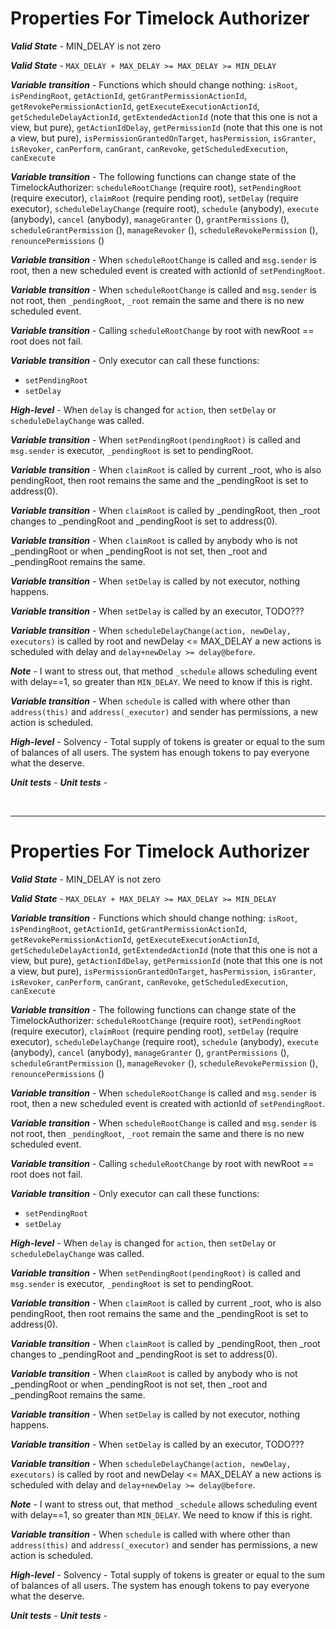 # Properties For Timelock Authorizer

***Valid State*** - MIN_DELAY is not zero

***Valid State*** - `MAX_DELAY + MAX_DELAY >= MAX_DELAY >= MIN_DELAY`

***Variable transition*** - Functions which should change nothing:
`isRoot`,
`isPendingRoot`,
`getActionId`,
`getGrantPermissionActionId`,
`getRevokePermissionActionId`,
`getExecuteExecutionActionId`,
`getScheduleDelayActionId`,
`getExtendedActionId` (note that this one is not a view, but pure),
`getActionIdDelay`,
`getPermissionId` (note that this one is not a view, but pure),
`isPermissionGrantedOnTarget`,
`hasPermission`,
`isGranter`,
`isRevoker`,
`canPerform`,
`canGrant`,
`canRevoke`,
`getScheduledExecution`,
`canExecute`

***Variable transition*** - The following functions can change state of the TimelockAuthorizer:
`scheduleRootChange` (require root),
`setPendingRoot` (require executor),
`claimRoot` (require pending root),
`setDelay` (require executor),
`scheduleDelayChange` (require root),
`schedule` (anybody),
`execute` (anybody),
`cancel` (anybody),
`manageGranter` (),
`grantPermissions` (),
`scheduleGrantPermission` (),
`manageRevoker` (),
`scheduleRevokePermission` (),
`renouncePermissions` ()

***Variable transition*** - When `scheduleRootChange` is called and `msg.sender` is root, then a new scheduled event is created with actionId of `setPendingRoot`.

***Variable transition*** - When `scheduleRootChange` is called and `msg.sender` is not root, then `_pendingRoot`, `_root` remain the same and there is no new scheduled event.

***Variable transition*** - Calling `scheduleRootChange` by root with newRoot == root does not fail.

***Variable transition*** - Only executor can call these functions:
 - `setPendingRoot`
 - `setDelay`

***High-level*** - When `delay` is changed for `action`, then `setDelay` or `scheduleDelayChange` was called.

***Variable transition*** - When `setPendingRoot(pendingRoot)` is called and `msg.sender` is executor, `_pendingRoot` is set to pendingRoot.

***Variable transition*** - When `claimRoot` is called by current _root, who is also pendingRoot, then root remains the same and the _pendingRoot is set to address(0).

***Variable transition*** - When `claimRoot` is called by _pendingRoot, then _root changes to _pendingRoot and _pendingRoot is set to address(0).

***Variable transition*** - When `claimRoot` is called by anybody who is not _pendingRoot or when _pendingRoot is not set, then _root and _pendingRoot remains the same.

***Variable transition*** - When `setDelay` is called by not executor, nothing happens.

***Variable transition*** - When `setDelay` is called by an executor, TODO???

***Variable transition*** - When `scheduleDelayChange(action, newDelay, executors)` is called by root and newDelay <= MAX_DELAY a new actions is scheduled with delay and `delay+newDelay >= delay@before`.

***Note*** - I want to stress out, that method `_schedule` allows scheduling event with delay==1, so greater than `MIN_DELAY`. We need to know if this is right.

***Variable transition*** - When `schedule` is called with where other than `address(this)` and `address(_executor)` and sender has permissions, a new action is scheduled.

***High-level*** - Solvency - Total supply of tokens is greater or equal to the sum of balances of all users. The system has enough tokens to pay everyone what the deserve.

***Unit tests*** -
***Unit tests*** - 

</br>

---

# Properties For Timelock Authorizer

***Valid State*** - MIN_DELAY is not zero

***Valid State*** - `MAX_DELAY + MAX_DELAY >= MAX_DELAY >= MIN_DELAY`

***Variable transition*** - Functions which should change nothing:
`isRoot`,
`isPendingRoot`,
`getActionId`,
`getGrantPermissionActionId`,
`getRevokePermissionActionId`,
`getExecuteExecutionActionId`,
`getScheduleDelayActionId`,
`getExtendedActionId` (note that this one is not a view, but pure),
`getActionIdDelay`,
`getPermissionId` (note that this one is not a view, but pure),
`isPermissionGrantedOnTarget`,
`hasPermission`,
`isGranter`,
`isRevoker`,
`canPerform`,
`canGrant`,
`canRevoke`,
`getScheduledExecution`,
`canExecute`

***Variable transition*** - The following functions can change state of the TimelockAuthorizer:
`scheduleRootChange` (require root),
`setPendingRoot` (require executor),
`claimRoot` (require pending root),
`setDelay` (require executor),
`scheduleDelayChange` (require root),
`schedule` (anybody),
`execute` (anybody),
`cancel` (anybody),
`manageGranter` (),
`grantPermissions` (),
`scheduleGrantPermission` (),
`manageRevoker` (),
`scheduleRevokePermission` (),
`renouncePermissions` ()

***Variable transition*** - When `scheduleRootChange` is called and `msg.sender` is root, then a new scheduled event is created with actionId of `setPendingRoot`.

***Variable transition*** - When `scheduleRootChange` is called and `msg.sender` is not root, then `_pendingRoot`, `_root` remain the same and there is no new scheduled event.

***Variable transition*** - Calling `scheduleRootChange` by root with newRoot == root does not fail.

***Variable transition*** - Only executor can call these functions:
 - `setPendingRoot`
 - `setDelay`

***High-level*** - When `delay` is changed for `action`, then `setDelay` or `scheduleDelayChange` was called.

***Variable transition*** - When `setPendingRoot(pendingRoot)` is called and `msg.sender` is executor, `_pendingRoot` is set to pendingRoot.

***Variable transition*** - When `claimRoot` is called by current _root, who is also pendingRoot, then root remains the same and the _pendingRoot is set to address(0).

***Variable transition*** - When `claimRoot` is called by _pendingRoot, then _root changes to _pendingRoot and _pendingRoot is set to address(0).

***Variable transition*** - When `claimRoot` is called by anybody who is not _pendingRoot or when _pendingRoot is not set, then _root and _pendingRoot remains the same.

***Variable transition*** - When `setDelay` is called by not executor, nothing happens.

***Variable transition*** - When `setDelay` is called by an executor, TODO???

***Variable transition*** - When `scheduleDelayChange(action, newDelay, executors)` is called by root and newDelay <= MAX_DELAY a new actions is scheduled with delay and `delay+newDelay >= delay@before`.

***Note*** - I want to stress out, that method `_schedule` allows scheduling event with delay==1, so greater than `MIN_DELAY`. We need to know if this is right.

***Variable transition*** - When `schedule` is called with where other than `address(this)` and `address(_executor)` and sender has permissions, a new action is scheduled.

***High-level*** - Solvency - Total supply of tokens is greater or equal to the sum of balances of all users. The system has enough tokens to pay everyone what the deserve.

***Unit tests*** -
***Unit tests*** -
